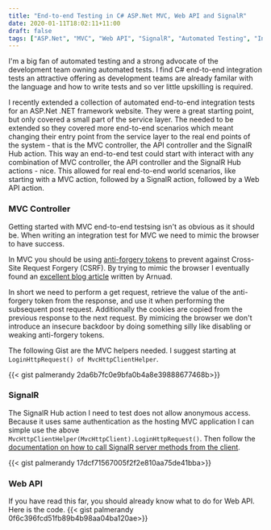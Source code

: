 ```yaml
---
title: "End-to-end Testing in C# ASP.Net MVC, Web API and SignalR"
date: 2020-01-11T18:02:11+11:00
draft: false
tags: ["ASP.Net", "MVC", "Web API", "SignalR", "Automated Testing", "Integration Testing", "End-to-End Testing"]
---
```


I'm a big fan of automated testing and a strong advocate of the development team owning automated tests.  I find C# end-to-end integration tests an attractive offering as development teams are already familar with the language and how to write tests and so ver little upskilling is required.  

I recently extended a collection of automated end-to-end integration tests for an ASP.Net .NET framework website.  They were a great starting point, but only covered a small part of the service layer.  The needed to be extended so they covered more end-to-end scenarios which meant changing their entry point from the service layer to the real end points of the system - that is the MVC controller, the API controller and the SignalR Hub action. This way an end-to-end test could start with interact with any combination of MVC controller, the API controller and the SignalR Hub actions - nice.  This allowed for real end-to-end world scenarios, like starting with a MVC action, followed by a SignalR action, followed by a Web API action.

### MVC Controller

Getting started with MVC end-to-end testsing isn't as obvious as it should be.  When writing an integration test for MVC we need to mimic the browser to have success.  

In MVC you should be using [anti-forgery tokens](https://docs.microsoft.com/en-us/aspnet/web-api/overview/security/preventing-cross-site-request-forgery-csrf-attacks) to prevent against Cross-Site Request Forgery (CSRF).  By trying to mimic the browser I eventually found an [excellent blog article](https://geeklearning.io/asp-net-core-mvc-testing-and-the-synchronizer-token-pattern/) written by Arnuad.  

In short we need to perform a get request, retrieve the value of the anti-forgery token from the response, and use it when performing the subsequent post request.  Additionally the cookies are copied from the previous response to the next request. By mimicing the browser we don't introduce an insecure backdoor by doing something silly like disabling or weaking anti-forgery tokens.

The following Gist are the MVC helpers needed. I suggest starting at ```LoginHttpRequest() of MvcHttpClientHelper```.

{{< gist palmerandy 2da6b7fc0e9bfa0b4a8e39888677468b>}}

### SignalR

The SignalR Hub action I need to test does not allow anonymous access.  Because it uses same authentication as the hosting MVC application I can simple use the above ```MvcHttpClientHelper(MvcHttpClient).LoginHttpRequest()```.  Then follow the [documentation on how to call SignalR server methods from the client](https://docs.microsoft.com/en-us/aspnet/signalr/overview/guide-to-the-api/hubs-api-guide-net-client#how-to-call-server-methods-from-the-client).  

{{< gist palmerandy 17dcf71567005f2f2e810aa75de41bba>}}

### Web API

If you have read this far, you should already know what to do for Web API.  Here is the code.
{{< gist palmerandy 0f6c396fcd51fb89b4b98aa04ba120ae>}}